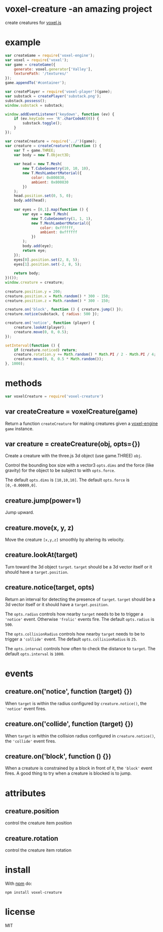 # voxel-creature -an amazing project

create creatures for [voxel.js](http://voxeljs.com)

# example

``` js
var createGame = require('voxel-engine');
var voxel = require('voxel');
var game = createGame({
    generate: voxel.generator['Valley'],
    texturePath: '/textures/'
});
game.appendTo('#container');

var createPlayer = require('voxel-player')(game);
var substack = createPlayer('substack.png');
substack.possess();
window.substack = substack;

window.addEventListener('keydown', function (ev) {
    if (ev.keyCode === 'R'.charCodeAt(0)) {
        substack.toggle();
    }
});

var createCreature = require('../')(game);
var creature = createCreature((function () {
    var T = game.THREE;
    var body = new T.Object3D;
    
    var head = new T.Mesh(
        new T.CubeGeometry(10, 10, 10),
        new T.MeshLambertMaterial({
            color: 0x800830,
            ambient: 0x800830
        })
    );
    head.position.set(0, 5, 0);
    body.add(head);
    
    var eyes = [0,1].map(function () {
        var eye = new T.Mesh(
            new T.CubeGeometry(1, 1, 1),
            new T.MeshLambertMaterial({
                color: 0xffffff,
                ambient: 0xffffff
            })
        );
        body.add(eye);
        return eye;
    });
    eyes[0].position.set(2, 8, 5);
    eyes[1].position.set(-2, 8, 5);
    
    return body;
})());
window.creature = creature;
 
creature.position.y = 200;
creature.position.x = Math.random() * 300 - 150;
creature.position.z = Math.random() * 300 - 150;

creature.on('block', function () { creature.jump() });
creature.notice(substack, { radius: 500 });

creature.on('notice', function (player) {
    creature.lookAt(player);
    creature.move(0, 0, 0.5);
});

setInterval(function () {
    if (creature.noticed) return;
    creature.rotation.y += Math.random() * Math.PI / 2 - Math.PI / 4;
    creature.move(0, 0, 0.5 * Math.random());
}, 1000);
```

# methods

``` js
var voxelCreature = require('voxel-creature')
```

## var createCreature = voxelCreature(game)

Return a function `createCreature` for making creatures given a
[voxel-engine](https://github.com/maxogden/voxel-engine) `game` instance.

## var creature = createCreature(obj, opts={})

Create a creature with the three.js 3d object (use game.THREE) `obj`.

Control the bounding box size with a vector3 `opts.dims` and the force
(like gravity) for the object to be subject to with `opts.force`.

The default `opts.dims` is `[10,10,10]`.
The default `opts.force` is `[0,-0.00009,0]`.

## creature.jump(power=1)

Jump upward.

## creature.move(x, y, z)

Move the creature `[x,y,z]` smoothly by altering its velocity.

## creature.lookAt(target)

Turn toward the 3d object `target`.
`target` should be a 3d vector itself or it should have a `target.position`.

## creature.notice(target, opts)

Return an interval for detecting the presence of `target`.
`target` should be a 3d vector itself or it should have a `target.position`.

The `opts.radius` controls how nearby `target` needs to be to trigger a
`'notice'` event. Otherwise `'frolic'` events fire.
The default `opts.radius` is `500`.

The `opts.collisionRadius` controls how nearby `target` needs to be to trigger a
`'collide'` event.
The default `opts.collisionRadius` is `25`.

The `opts.interval` controls how often to check the distance to `target`.
The default `opts.interval` is `1000`.

# events

## creature.on('notice', function (target) {})

When `target` is within the radius configured by `creature.notice()`, the
`'notice'` event fires.

## creature.on('collide', function (target) {})

When `target` is within the collision radius configured in `creature.notice()`,
the `'collide'` event fires.

## creature.on('block', function () {})

When a creature is constrained by a block in front of it, the `'block'` event
fires. A good thing to try when a creature is blocked is to jump.

# attributes

## creature.position

control the creature item position

## creature.rotation

control the creature item rotation

# install

With [npm](https://npmjs.org) do:

```
npm install voxel-creature
```

# license

MIT
